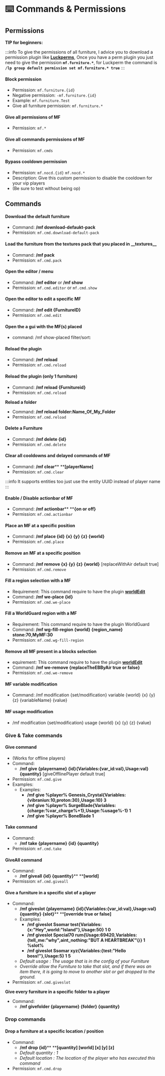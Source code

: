 # ⌨️ Commands & Permissions

## Permissions

**TIP for beginners:**

:::info
To give the permissions of all furniture, I advice you to download a permission plugin like [**Luckperms**](https://www.spigotmc.org/resources/luckperms.28140/), Once you have a perm plugin you just need to give the permission **`mf.furniture.*`**, for Luckperm the command is  **`/lp group default permission set mf.furniture.* true`**
:::

#### Block permission

* Permission: `mf.furniture.{id}`
* Negative permission: `-mf.furniture.{id}` 
* Example: `mf.furniture.Test`
* Give all furniture permission: `mf.furniture.*` 

#### Give all permissions of MF

* Permission: `mf.*`

#### Give all commands permissions of MF

* Permission: `mf.cmds`

#### Bypass cooldown permission

* Permission: `mf.nocd.{id}` `mf.nocd.*`
* Description: Give this custom permission to disable the cooldown for your vip players
* (Be sure to test without being op)

## Commands

#### Download the default furniture

* Command: ****/mf download-defaukt-pack****
* Permission: `mf.cmd.download-default-pack`

#### Load the furniture from the textures pack that you placed in \_\_textures\_\_

* Command: ****/mf pack****
* Permission: `mf.cmd.pack`

#### Open the editor / menu

* Command: ****/mf editor**** or ****/mf show****
* Permission: `mf.cmd.editor` or `mf.cmd.show`

#### Open the editor to edit a specific MF

* Command: ****/mf edit \{FurnitureID\}****
* Permission: `mf.cmd.edit`

#### Open the a gui with the MF(s) placed

* command: /mf show-placed filter/sort:

#### Reload the plugin

* Command: ****/mf reload****
* Permission: `mf.cmd.reload`

#### Reload the plugin (only 1 furniture)

* Command: ****/mf reload \{Furnitureid\}****
* Permission: `mf.cmd.reload`

**Reload a folder**

* Command: ****/mf reload folder:Name\_Of\_My\_Folder****
* Permission: `mf.cmd.reload`

#### Delete a Furniture

* Command: ****/mf delete \{id\}****
* Permission: `mf.cmd.delete`

#### Clear all cooldowns and delayed commands of MF

* Command: ****/mf clear****** ******\[playerName]****
* Permission: `mf.cmd.clear`

:::info
It supports entities too just use the entity UUID instead of player name
:::

#### Enable / Disable actionbar of MF

* Command: ****/mf actionbar****** ******\{on or off\}****
* Permission: `mf.cmd.actionbar`

#### Place an MF at a specific position

* Command: ****/mf place \{id\} \{x\} \{y\} \{z\} \{world\}****
* Permission: `mf.cmd.place`

#### Remove an MF at a specific position

* Command: ****/mf remove \{x\} \{y\} \{z\} \{world\}**** \[replaceWithAir default true]
* Permission: `mf.cmd.remove`

#### Fill a region selection with a MF

* Requirement: This command require to have the plugin [**worldEdit**](https://dev.bukkit.org/projects/worldedit)
* Command: ****/mf we-place \{id\}****
* Permission: `mf.cmd.we-place`

#### Fill a WorldGuard region with a MF

* Requirement: This command require to have the plugin WorldGuard
* Command: **/mf wg-fill-region \{world\} \{region\_name\} stone:70,MyMF:30**
* Permission: `mf.cmd.wg-fill-region`

#### Remove all MF present in a blocks selection

* equirement: This command require to have the plugin [**worldEdit**](https://dev.bukkit.org/projects/worldedit)
* Command: ****/mf we-remove \{replaceTheEBByAir true or false\}****
* Permission: `mf.cmd.we-remove`

#### MF variable modification

* Command: /mf modification \{set/modification\} variable \{world\} \{x\} \{y\} \{z\} \{variableName\} \{value\} 

#### MF usage modification

* /mf modification \{set/modification\} usage \{world\} \{x\} \{y\} \{z\} \{value\}

### Give & Take commands

#### Give command

* (Works for offline players)
* Command: 
  * ****/mf give \{playername\} \{id\}******\{Variables:\{var\_id:val\},Usage:val\}** ****\{quantity\}**** \[giveOfflinePlayer default true]
* Permission: `mf.cmd.give`
* Examples:
  * Examples: 
    * ****/mf give %player% Genesis\_Crystal\{Variables:\{vibraniun:10,proton:30\},Usage:10\} 3**** 
    * ****/mf give %player% SurgeBlade\{Variables:\{charge:%var\_charge%+1\},Usage:%usage%-1\} 1****
    * ****/mf give %player% BoneBlade 1****

#### Take command

* Command: 
  * ****/mf take \{playername\} \{id\} \{quantity\}****
* Permission: `mf.cmd.take`

#### GiveAll command

* Command: 
  * ****/mf giveall \{id\} \{quantity\}****** ******\[world]****
* Permission: `mf.cmd.giveall`

#### Give a furniture in a specific slot of a player 

* Command: 
  * ****/mf giveslot \{playername\} \{id\}******\{Variables:\{var\_id:val\},Usage:val\}** ****\{quantity\} \{slot\}******  ******\[override true or false]****
  * Examples: 
    * ****/mf giveslot Ssomar test\{Variables:\{x:"Hey",world:"Island"\},Usage:50\} 1 0****  
    * ****/mf giveslot Special70 rum\{Usage:69420,Variables:\{tell\_me:"why",aint\_nothing:"BUT A HEARTBREAK"\\}\} 1 %slot%****
    * ****/mf giveslot Ssomar xyz\{Variables:\{test:"Hello boss!"\},Usage:5\} 1 5****
  * _Default usage : The usage that is in the config of your Furniture_
  * _Override allow the Furniture to take that slot, and if there was an item there, it is going to move to another slot or get dropped to the ground._
* Permission: `mf.cmd.giveslot`

**Give every furniture in a specific folder to a player**

* Command:
  * ****/mf givefolder \{playername\} \{folder\} \{quantity\}****

### Drop commands

#### Drop a furniture at a specific location / position

* Command: 
  * ****/mf drop \{id\}****** ******\[quantity] \[world] \[x] \[y] \[z]****
  * _Default quantity : 1_
  * _Default location : The location of the player who has executed this command_
* Permission: `mf.cmd.drop`
